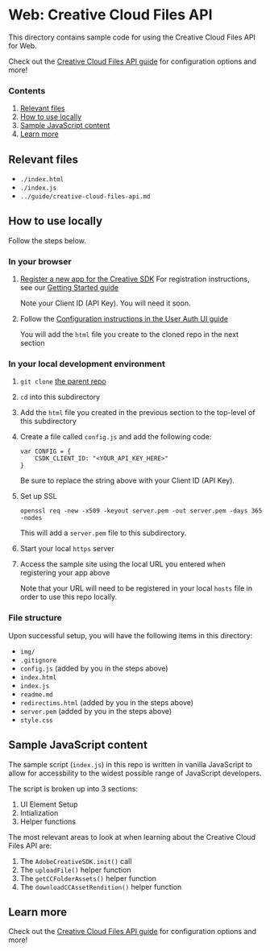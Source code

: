 # Web: Creative Cloud Files API

This directory contains sample code for using the Creative Cloud Files API for Web.

Check out the [Creative Cloud Files API guide](https://github.com/CreativeSDK/web-getting-started-samples/blob/master/creative-cloud-files-api/guide/creative-cloud-files-api.md) for configuration options and more!

### Contents

1. [Relevant files](#relevant-files)
1. [How to use locally](#how-to-use-locally)
1. [Sample JavaScript content](#sample-javascript-content)
1. [Learn more](#learn-more)

## Relevant files

- `./index.html`
- `./index.js`
- `../guide/creative-cloud-files-api.md`

## How to use locally

Follow the steps below.

### In your browser

1. [Register a new app for the Creative SDK](https://adobe.io/console)
	For registration instructions, see our [Getting Started guide](https://github.com/CreativeSDK/web-getting-started-samples/blob/master/getting-started/guide/getting-started.md#register)
	
	Note your Client ID (API Key). You will need it soon.

1. Follow the [Configuration instructions in the User Auth UI guide](https://github.com/CreativeSDK/web-getting-started-samples/blob/dev/user-auth-ui/guide/user-auth-ui.md#config)

	You will add the `html` file you create to the cloned repo in the next section


### In your local development environment

1. `git clone` [the parent repo](https://github.com/CreativeSDK/web-getting-started-samples)
1. `cd` into this subdirectory
1. Add the `html` file you created in the previous section to the top-level of this subdirectory
1. Create a file called `config.js` and add the following code:

	```
	var CONFIG = {
		CSDK_CLIENT_ID: "<YOUR_API_KEY_HERE>"
	}
	```

	Be sure to replace the string above with your Client ID (API Key).

1. Set up SSL

	`openssl req -new -x509 -keyout server.pem -out server.pem -days 365 -nodes`

	This will add a `server.pem` file to this subdirectory.

1. Start your local `https` server
1. Access the sample site using the local URL you entered when registering your app above

	Note that your URL will need to be registered in your local `hosts` file in order to use this repo locally.

### File structure

Upon successful setup, you will have the following items in this directory:

- `img/`
- `.gitignore`
- `config.js` (added by you in the steps above)
- `index.html`
- `index.js`
- `readme.md`
- `redirectims.html` (added by you in the steps above)
- `server.pem` (added by you in the steps above)
- `style.css`

## Sample JavaScript content

The sample script (`index.js`) in this repo is written in vanilla JavaScript to allow for accessbility to the widest possible range of JavaScript developers.

The script is broken up into 3 sections:

1. UI Element Setup
1. Intialization
1. Helper functions

The most relevant areas to look at when learning about the Creative Cloud Files API are:

1. The `AdobeCreativeSDK.init()` call
1. The `uploadFile()` helper function
1. The `getCCFolderAssets()` helper function
1. The `downloadCCAssetRendition()` helper function

## Learn more

Check out the [Creative Cloud Files API guide](https://github.com/CreativeSDK/web-getting-started-samples/blob/master/creative-cloud-files-api/guide/creative-cloud-files-api.md) for configuration options and more!